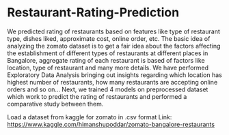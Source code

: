 # Restaurant-Rating-Prediction
We predicted rating of restaurants based on features like type of restaurant type, dishes liked, approximate cost, online order, etc. The basic idea of analyzing the zomato dataset is to get a fair idea about the factors affecting the establishment of different types of restaurants at different places in Bangalore, aggregate rating of each restaurant is based of factors like location, type of restaurant and many more details. We have performed Exploratory Data Analysis bringing out insights regarding which location has highest number of restaurants, how many restaurants are accepting online orders and so on... Next, we trained 4 models on preprocessed dataset which work to predict the rating of restaurants and performed a comparative study between them.

Load a dataset from kaggle for zomato in .csv format
Link: https://www.kaggle.com/himanshupoddar/zomato-bangalore-restaurants 

